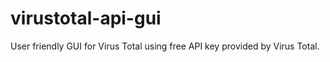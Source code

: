 # virustotal-api-gui
User friendly GUI for Virus Total using free API key provided by Virus Total. 

